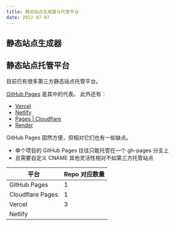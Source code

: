 ```yaml
---
title: 静态站点生成器与托管平台
date: 2022-07-07
---
```


## 静态站点生成器

## 静态站点托管平台

目前已有很多第三方静态站点托管平台。

[GitHub Pages](https://pages.github.com/) 是其中的代表。
此外还有：

- [Vercel](https://vercel.com/)
- [Netlify](https://www.netlify.com/)
- [Pages | Cloudflare](https://pages.cloudflare.com/)
- [Render](https://render.com/)

GitHub Pages 固然方便，但相对它们也有一些缺点。

- 单个项目的 GitHub Pages 往往只能托管在一个 gh-pages 分支上
- 且需要自定义 CNAME 其他灵活性相对不如第三方托管站点

| 平台             | Repo 对应数量 |
| ---------------- | ------------- |
| GitHub Pages     | 1             |
| Cloudflare Pages | 1             |
| Vercel           | 3             |
| Netlify           |              |
